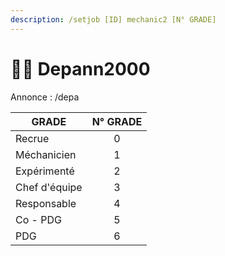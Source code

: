 ```yaml
---
description: /setjob [ID] mechanic2 [N° GRADE]
---
```


# 🧑‍🔧 Depann2000

Annonce : /depa

| GRADE         | N° GRADE |
| ------------- | :------: |
| Recrue        |     0    |
| Méchanicien   |     1    |
| Expérimenté   |     2    |
| Chef d'équipe |     3    |
| Responsable   |     4    |
| Co - PDG      |     5    |
| PDG           |     6    |
